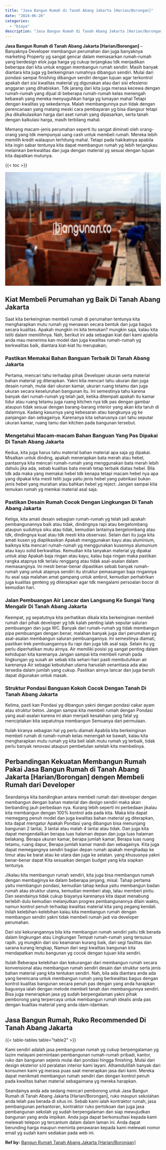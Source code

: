 ```yaml
---
title: "Jasa Bangun Rumah di Tanah Abang Jakarta [Harian/Borongan]"
date: "2024-06-20"
categories: 
  - "biaya"
description: "Jasa Bangun Rumah di Tanah Abang Jakarta [Harian/Borongan]. Seandainya anda ada sedang mencari pemborong untuk Jasa Bangun Rumah di Tanah Abang Jakarta [Har..."
---
```


**Jasa Bangun Rumah di Tanah Abang Jakarta \[Harian/Borongan\]** – Banyaknya Developer membangun perumahan dan juga banyaknya marketing Property yg sangat gencar dalam memasarkan rumah-rumah yang berdesign elok juga harga yg cukup terjangkau tdk menjadikan beberapa dari kita untuk enggan membangun rumah sendiri. Masih banyak diantara kita juga yg berkeinginan rumahnya dibangun sendiri. Mulai dari pondasi sampai finishing dibangun sendiri dengan tujuan agar terkontrol apakah dari sisi kwalitas material yg digunakan atau dari sisi efesiensi anggaran yang dihabiskan. Tdk jarang dari kita juga merasa kecewa dengan rumah-rumah yang dijual di beberapa rumah-rumah kelas menengah kebawah yang mereka menyuguhkan harga yg lumayan mahal Tetapi dengan kwalitas yg sekedarnya. Malah membangunnya pun tidak dengan perencanaan yang matang meski cara pembayaran yg bisa diangsur tetapi jika dikalkulasikan harga dari aset rumah yang dipasarkan, serta tanah dengan kalkulasi harga, masih terbilang mahal.

Memang macam-jenis perumahan seperti itu sangat diminati oleh orang-orang yang tdk mempunyai uang cash untuk membeli rumah. Mereka lebih memilih kredit walaupun terhitung mahal. Tetapi pada hakikatnya apabila kita ingin sabar tentunya kita dapat membangun rumah yg lebih terjangkau melainkan berkwalitas dan juga dengan material yg sesuai dengan tujuan kita dapatkan mutunya.

{{< toc >}}

![Jasa Bangun Rumah di Tanah Abang Jakarta [Harian/Borongan]](/images/borong-bangunan-16.png)

## Kiat Membeli Perumahan yg Baik Di Tanah Abang Jakarta

Saat kita berkeinginan membeli rumah di perumahan tentunya kita mengharapkan mutu rumah yg menawan secara bentuk dan juga bagus secara kualitas. Apakah mungkin ini kita temukan? mungkin saja, kalau kita teliti dalam memilihnya. Nah, berikut ini ada sebagian kiat dari kami apabila anda mau menerima kan model dan juga kwalitas rumah-rumah yg berkwalitas baik, diantara kiat-kiat Itu merupakan;

### Pastikan Memakai Bahan Banguan Terbaik Di Tanah Abang Jakarta

Pertama, mencari tahu terhadap pihak Developer ukuran serta material bahan material yg diterapkan. Yakni kita mencari tahu ukuran dan juga desain rumah, mulai dari ukuran kamar, ukuran ruang tetamu dan juga ukuran secara keseluruhan bangunan itu. Ini semestinya tahu karena banyak dari rumah-rumah yg telah jadi, ketika ditempati apakah itu kamar tidur atau ruang tetamu juga ruang kitchen nya tdk pas dengan gambar ataupun tidak sesuai dengan barang-barang interior yang akan kita taruh di dalamnya. Kadang kasurnya yang kebesaran atau bangkunya yg ke panjangan dan sebagainya. Karenanya kita seharusnya cari tahu seputar ukuran kamar, ruang tamu dan kitchen pada bangunan tersebut.

### Mengetahui Macam-macam Bahan Banguan Yang Pas Dipakai Di Tanah Abang Jakarta

Kedua, kita juga harus tahu material bahan material apa saja yg dipakai. Misalkan untuk dinding, apakah menerapkan bata merah atau hebel, pantasnya kita mencari rumah-rumah yang menggunakan bata merah lebih dahulu jika ada, sebab kualitas bata merah tetap terbaik diatas hebel. Bila tdk ada maka yang memakai hebel tdk kenapa tetapi macam hebel nya apa yang dipakai kita mesti teliti juga yaitu jenis hebel yang pabrikasi bukan jenis hebel yang murahan atau bahkan hebel yg reject. Jangan sampai kita temukan rumah yg memkai material asal saja.

### Pastikan Desain Rumah Cocok Dengan Lingkungan Di Tanah Abang Jakarta

Ketiga, kita amati desain sebagian rumah-rumah yg telah jadi apakah pembangunannya baik atau tidak, dindingnya rapi atau bergelombang ataupun sudutnya siku atau tidak, kemudian lantainya bergelombang atau tdk, dindingnya kuat atau tdk mesti kita observasi. Selain dari itu juga kita amati kusen yg diaplikasikan Apakah menggunakan kayu atau aluminium, baiknya kita mencari rumah-rumah yg menggunakan kusennya alumunium atau kayu solid berkwalitas. Kemudian kita tanyakan material yg dipakai untuk atap Apakah baja ringan atau kayu, kalau baja ringan maka pastikan rangka atapnya tdk terlalu renggang atau tidak asal-asalan dalam memasangnya. Ini mesti benar-benar dipastikan sebab banyak rumah-rumah yang untuk atapnya sendiri itu struktur pemasangan baja ringannya itu asal saja malahan amat gampang untuk ambrol, kemudian perhatrikan juga kualitas genteng yg diterapkan agar tdk mengalami persoalan bocor di kemudian hari.

### Jalan Pembuangan Air Lancar dan Langsung Ke Sungai Yang Mengalir Di Tanah Abang Jakarta

Keempat, yg sepatutnya kita perhatikan dikala kita berkeinginan membeli rumah dari pihak developer yg tdk kalah penting ialah seputar saluran pembuangan dan juga WC. Banyak dari rumah-rumah yg tidak membangun pipa pembuangan dengan benar, malahan banyak juga dari perumahan yg asal-asalan membangun saluran pembuangannya. Ini semestinya diamati, pastikan trek pembuangannya itu rapi dan juga tdk asal saja. Selain itu yg perlu diperhatikan mutu airnya. Air memiliki posisi yg sangat penting dalam kehidupan kita karenanya Jangan sampai kita membeli rumah pada lingkungan yg susah air sebab kita sehari-hari pasti membutuhkan air karenanya Air sebagai kebutuhan utama haruslah senantiasa ada atau tersedia dalam jumlah yang cukup. Pastikan airnya lancar dan juga bersih dapat digunakan untuk masak.

### Struktur Pondasi Banguan Kokoh Cocok Dengan Tanah Di Tanah Abang Jakarta

Kelima, pasti kan Pondasi yg dibangun yakni dengan pondasi cakar ayam atau struktur beton. Jangan sampai kita membeli rumah dengan Pondasi yang asal-asalan karena ini akan menjadi kesalahan yang fatal yg menciptakan kita sepatutnya membangun Semuanya dari permulaan.

Itulah kiranya sebagian hal yg perlu diamati Apabila kita berkeinginan membeli rumah di rumah-rumah kelas menengah ke bawah, kalau kita mengharapkan mutu rumah yg kita beli ialah mutu rumah yg terbaik, tidak perlu banyak renovasi ataupun pembetulan setelah kita membelinya.

## Perbandingan Kekuatan Membangun Rumah Pakai Jasa Bangun Rumah di Tanah Abang Jakarta \[Harian/Borongan\] dengen Membeli Rumah dari Developer

Seandainya kita bandingkan antara membeli rumah dari developer dengan membangun dengan bahan material dan design sendiri maka akan berbanding jauh perbedaan nya. Kurang lebih seperti ini perbedaan jikalau kita membangun dengan 100% kontrol ada pada kita. Maka kita dapat memegang penuh model dan juga kwalitas bahan material yg diterapkan, kita dapat mengatur Apakah Pondasi yang dibangun bisa menunjang bangunan 2 lantai, 3 lantai atau malah 4 lantai atau tidak. Dan juga kita dapat mengendalikan berapa luas halaman depan dan juga luas halaman belakang. Berapa ukuran kamar, berapa jumlah kamar, Berapa luas ruang tetamu, ruang dapur, Berapa jumlah kamar mandi dan sebagainya. Kita juga dapat memegangnya sendiri bagian depan rumah apakah menghadap ke timur atau ke barat atau ke utara dan juga ke selatan. yang khususnya yakni benar-benar dapat Kita sesuaikan dengan budget yang kita siapkan tentunya.

Jikalau kita membangun rumah sendiri, kita juga bisa membangun rumah dengan membaginya ke dalam beberapa jenjang, misal. Tahap pertama yaitu membangun pondasi, kemudian tahap kedua yaitu membangun badan rumah atau struktur utama, kemudian memberi atap, lalau memberi pintu. Dan seandainya tidak cukup biayanya karenanya kita dapat menabung terlebih dulu kemudian melanjutkan progres pembangunannya dilain waktu, namun kontrol penuh terhadap kwalitas material kita yang pegang kendali. Inilah kelebihan-kelebihan kalau kita membangun rumah dengan membangun sendiri yakni tidak membeli rumah jadi via developer perumahan.

Dari sisi kekurangannya bila kita membangun rumah sendiri yaitu tdk berada dalam lingkungan atau Lingkungan Tempat rumah-rumah yang tersusun rapih. yg mungkin dari sisi keamanan kurang baik, dari segi fasilitas dan sarana kurang lengkap, Namun dari segi kwalitas bangunan kita mendapatkan mutu bangunan yg cocok dengan tujuan kita sendiri.

Itulah Beberapa kelebihan dan kekurangan dari membangun rumah secara konvensional atau membangun rumah sendiri desain dan struktur serta jenis bahan material yang kita tentukan sendiri. Nah, bila ada diantara anda ada yang berencana untuk membangun rumah yang berkwalitas bagus dengan kontrol kualitas bangunan secara penuh pas dengan yang anda harapkan bagusnya ialah dengan metode membeli tanah dan membangunnya sendiri. Bisa juga menerapkan jasa yg sudah berpengalaman yakni pihak pemborong yang terpercaya untuk membangun rumah idealis anda pas dengan kualitas material yang anda idam-idamkan.

## Jasa Bangun Rumah, Ruko Recommended Di Tanah Abang Jakarta

{{< table-tables table="table2" >}}

Kami sendiri adalah jasa pembangunan rumah yg cukup berpengalaman yg lazim melayani permintaan pembangunan rumah-rumah pribadi, kantor, ruko dan bangunan sejenis mulai dari pondasi hingga finishing. Mulai dari design eksterior s/d peralatan interior kami layani. Alhamdulillah banyak dari konsumen kami yg merasa puas saat menerapkan jasa dari kami. Mereka dapat menikmati membangun rumah sendiri dan dengan kontrol penuh pada kwalitas bahan material sebagaimana yg mereka harapkan.

Seandainya anda ada sedang mencari pemborong untuk Jasa Bangun Rumah di Tanah Abang Jakarta \[Harian/Borongan\], ruko maupun sekolahan anda telah pas berada di situs ini. Sebab kami ialah kontraktor rumah, jasa pembangunan perkantoran, kontraktor ruko pertokoan dan juga jasa pembangunan sekolah yg sudah berpengalaman dan siap mewujudkan bangunan yang anda impikan. Anda juga dapat berkonsultasi kepada kami melewati telepon yg tercantum dalam dalam laman ini. Anda dapat berunding harga maupun meminta penawaran kepada kami melewati nomor email yg sudah kami sediakan pada web ini.

**Ref by:** [Bangun Rumah Tanah Abang Jakarta [Harian/Borongan]](https://id.wikipedia.org/wiki/Bangun)
